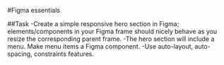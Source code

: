 #Figma essentials

##Task
-Create a simple responsive hero section in Figma; elements/components in your Figma frame should nicely behave as you resize the corresponding parent frame.
-The hero section will include a menu. Make menu items a Figma component.
-Use auto-layout, auto-spacing, constraints features.
